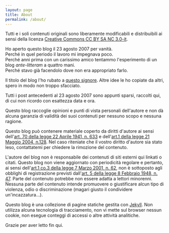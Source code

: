 ```yaml
---
layout: page
title: About
permalink: /about/
---
```


Tutti e i soli contenuti originali sono liberamente modificabili e distribuibili ai sensi della licenza [Creative Commons CC BY SA NC 3.0-it](http://creativecommons.org/licenses/by-nc-sa/3.0/deed.it).

Ho aperto questo blog il 23 agosto 2007 per vanità.  
Perché in quel periodo il lavoro mi impegnava poco.  
Perché anni prima con un carissimo amico tentammo l'esperimento di un blog *ante-litteram* a quattro mani.  
Perché stavo già facendolo dove non era appropriato farlo.

Il titolo del blog l'ho rubato a [questo signore](http://it.wikipedia.org/wiki/Michail_Afanas%27evi%C4%8D_Bulgakov). Altre idee le ho copiate da altri, spero in modo non troppo sfacciato.

Tutti i post antecedenti al 23 agosto 2007 sono appunti sparsi, raccolti qui, di cui non ricordo con esattezza data e ora.

Questo blog raccoglie opinioni e punti di vista personali dell'autore e non dà alcuna garanzia di validità dei suoi contenuti per nessuno scopo e nessuna ragione.

Questo blog può contenere materiale coperto da diritti d'autore ai sensi dell'[art. 70 della legge 22 Aprile 1941, n. 633](http://www.interlex.it/testi/l41_633.htm#70) e dell'[art.1 della legge 21 Maggio 2004, n.128](http://www.interlex.it/testi/l04_128.htm#1). Nel caso riteniate che il vostro diritto d'autore sia stato leso, contattatemi per chiedere la rimozione del contenuto.

L'autore del blog non è responsabile dei contenuti di siti esterni qui linkati o citati. Questo blog non viene aggiornato con periodicità regolare e pertanto, ai sensi dell'[art.1 co.3 della legge 7 Marzo 2001, n. 62](http://www.camera.it/parlam/leggi/01062l.htm), non è sottoposto agli obblighi di registrazione previsti dall'[art. 5 della legge 8 Febbraio 1948, n. 47](http://www.interlex.it/testi/l48_47.htm#5). Parte del contenuto potrebbe non essere adatta a lettori minorenni. Nessuna parte del contenuto intende promuovere o giustificare alcun tipo di violenza, odio o discriminazione (magari giusto il condividere un'incazzatura...).

Questo blog è una collezione di pagine statiche gestita con [Jekyll](https://jekyllrb.com/). Non utilizza alcuna tecnologia di tracciamento, non vi mette sul browser nessun cookie, non esegue conteggi di accessi o altre attività analitiche.

Grazie per aver letto fin qui.
